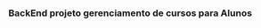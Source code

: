 <!---
Current Directory : /in28Minutes/git/spring-boot-examples/spring-boot-rest-services
-->

### BackEnd projeto gerenciamento de cursos para Alunos